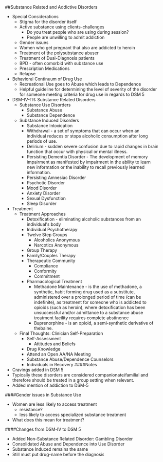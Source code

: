##Substance Related and Addictive Disorders
 - Special Considerations
	- Stigma for the disorder itself
	- Active substance using clients-challenges
		- Do you treat people who are using during session?
		- People are unwilling to admit addiction
	- Gender issues
	- Women who get pregnant that also are addicted to heroin
	- Treatment of the polysubstance abuser
	- Treatment of Dual-Diagnosis patients
	- BPD - often comorbid with substance use 
	- Prescription Medications
	- Relapse
 - Behavioral Continuum of Drug Use
	- Recreational Use goes to Abuse which leads to Dependence
	- Helpful guideline for determining the level of severity of the disorder for someone meeting criteria for drug use in regards to DSM 5
- DSM-IV-TR: Substance Related Disorders
	- Substance Use Disorders
		- Substance Abuse
		- Substance Dependence
	- Substance Induced Disorders
		- Substance Intoxication
		- Withdrawal - a set of symptoms that can occur when an individual reduces or stops alcoholic consumption after long periods of use.
		- Delirium - sudden severe confusion due to rapid changes in brain function that occur with physical or mental illness.
		- Persisting Dementia Disorder - The development of memory impairment as manifested by impairment in the ability to learn new information or the inability to recall previously learned information. 
		- Persisting Amnesiac Disorder
		- Psychotic Disorder
		- Mood Disorder
		- Anxiety Disorder
		- Sexual Dysfunction
		- Sleep Disorder
 - Treatment
 	- Treatment Approaches
 		- Detoxification - eliminating alcoholic substances from an individual's body
		- Individual Psychotherapy
		- Twelve Step Groups
			- Alcoholics Anonymous
			- Narcotics Anonymous
		- Group Therapy
		- Family/Couples Therapy
		- Therapeutic Community
			- Compliance
			- Conformity
			- Commitment
		- Pharmacological Treatment
			- Methadone Maintenance - is the use of methadone, a synthetic, habit forming drug used as a substitute, administered over a prolonged period of time (can be indefinite), as treatment for someone who is addicted to opioids (such as heroin), where detoxification has been unsuccessful and/or admittance to a substance abuse treatment facility requires complete abstinence
			- Buprenorphine -  is an opioid, a semi-synthetic derivative of thebaine.
	- Final Thoughts: Clinician Self-Preparation
		- Self-Assessment
			- Attitudes and Beliefs
		- Drug Knowledge
		- Attend an Open AA/NA Meeting
		- Substance Abuse/Dependence Counselors
		- Individuals in Recovery
####Notes
- Cravings added in DSM 5
- Typically these disorders are considered companionate/familial and therefore should be treated in a group setting when relevant.
- Added mention of addiction to DSM-5

####Gender issues in Substance Use 
- Women are less likely to access treatment 
	- resistance?
	- less likely to access specialized substance treatment
- What does this mean for treatment?

####Changes from DSM-IV to DSM 5 
- Added Non-Substance Related Disorder: Gambling Disorder
- Consolidated Abuse and Dependence into Use Disorder
- Substance Induced remains the same
- Still must put drug-name before the diagnosis